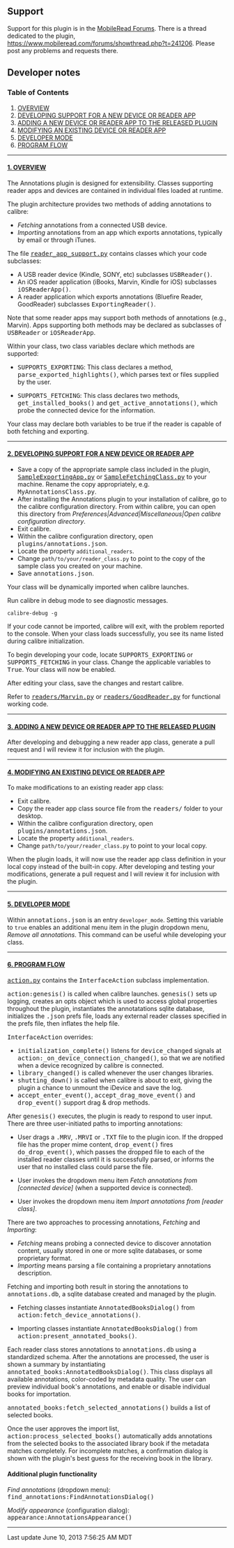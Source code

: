 <!--This document is formatted in GitHub flavored markdown, tweaked for Github's
    presentation of the repo's README.md file. Documentation for GFM is at
    https://help.github.com/articles/github-flavored-markdown
    A semi-useful site for previewing GFM is available at
    http://tmpvar.com/markdown.html
-->
## Support

Support for this plugin is in the [MobileRead  Forums](https://www.mobileread.com/forums/index.php). There is a thread dedicated to the plugin, https://www.mobileread.com/forums/showthread.php?t=241206. Please post any problems and requests there.



## Developer notes

### Table of Contents
1. [OVERVIEW](#1-overview)
2. [DEVELOPING SUPPORT FOR A NEW DEVICE OR READER APP](#2-developing-support-for-a-new-device-or-reader-app)
3. [ADDING A NEW DEVICE OR READER APP TO THE RELEASED PLUGIN](#3-adding-a-new-device-or-reader-app-to-the-released-plugin)
4. [MODIFYING AN EXISTING DEVICE OR READER APP](#4-modifying-an-existing-device-or-reader-app)
5. [DEVELOPER MODE](#5-developer-mode)
6. [PROGRAM FLOW](#6-program-flow)

---

#### [1. OVERVIEW](#table-of-contents)
The Annotations plugin is designed for extensibility. Classes supporting reader apps and devices are contained in individual files loaded at runtime.

The plugin architecture provides two methods of adding annotations to calibre:

- _Fetching_ annotations from a connected USB device.
- _Importing_ annotations from an app which exports annotations, typically by email or through iTunes.

The file [<samp>reader\_app\_support.py</samp>](reader_app_support.py) contains classes which your code subclasses:

- A USB reader device (Kindle, SONY, etc) subclasses <samp>USBReader()</samp>.
- An iOS reader application (iBooks, Marvin, Kindle for iOS) subclasses <samp>iOSReaderApp()</samp>.
- A reader application which exports annotations (Bluefire Reader, GoodReader) subclasses <samp>ExportingReader()</samp>.

Note that some reader apps may support both methods of annotations (e.g., Marvin). Apps supporting both methods may be declared as subclasses of <samp>USBReader</samp> or <samp>iOSReaderApp</samp>.

Within your class, two class variables declare which methods are supported:

- <samp>SUPPORTS\_EXPORTING</samp>: This class declares a method, <samp>parse\_exported_highlights()</samp>, which parses text or files supplied by the user.

- <samp>SUPPORTS\_FETCHING</samp>: This class declares two methods, <samp>get\_installed\_books()</samp> and <samp>get\_active\_annotations()</samp>, which probe the connected device for the information.

Your class may declare both variables to be true if the reader is capable of both fetching and exporting.

---

#### [2. DEVELOPING SUPPORT FOR A NEW DEVICE OR READER APP](#table-of-contents)
- Save a copy of the appropriate sample class included in the plugin, [<samp>SampleExportingApp.py</samp>](readers/SampleExportingApp.py) or [<samp>SampleFetchingClass.py</samp>](readers/SampleFetchingClass.py) to your machine. Rename the copy appropriately, e.g. <samp>MyAnnotationsClass.py</samp>.
- After installing the Annotations plugin to your installation of calibre, go to the calibre configuration directory. From within calibre, you can open this directory from  _Preferences|Advanced|Miscellaneous|Open calibre configuration directory_.
- Exit calibre.
- Within the calibre configuration directory, open <samp>plugins/annotations.json</samp>.
- Locate the property `additional_readers`.
- Change `path/to/your/reader_class.py` to point to the copy of the sample class you created on your machine.
- Save <samp>annotations.json</samp>.

Your class will be dynamically imported when calibre launches.

Run calibre in debug mode to see diagnostic messages.

 `calibre-debug -g`

If your code cannot be imported, calibre will exit, with the problem reported to the console. When your class loads successfully, you see its name listed during calibre initialization.

To begin developing your code, locate <samp>SUPPORTS\_EXPORTING</samp> or <samp>SUPPORTS\_FETCHING</samp> in your class. Change the applicable variables to <samp>True</samp>. Your class will now be enabled.

After editing your class, save the changes and restart calibre.

Refer to [<samp>readers/Marvin.py</samp>](readers/Marvin.py) or [<samp>readers/GoodReader.py</samp>](readers/GoodReader.py) for functional working code.

---

#### [3. ADDING A NEW DEVICE OR READER APP TO THE RELEASED PLUGIN](#table-of-contents)
After developing and debugging a new reader app class, generate a pull request and I will review it for inclusion with the plugin.

---

#### [4. MODIFYING AN EXISTING DEVICE OR READER APP](#table-of-contents)
To make modifications to an existing reader app class:

- Exit calibre.
- Copy the reader app class source file from the <samp>readers/</samp> folder to your desktop.
- Within the calibre configuration directory, open <samp>plugins/annotations.json</samp>.
- Locate the property `additional_readers`.
- Change `path/to/your/reader_class.py` to point to your local copy.

When the plugin loads, it will now use the reader app class definition in your local copy
instead of the built-in copy. After developing and testing your modifications, generate a pull request and I will review it for inclusion with the plugin.

---

#### [5. DEVELOPER MODE](#table-of-contents)
Within <samp>annotations.json</samp> is an entry `developer_mode`. Setting this variable to `true` enables an additional menu item in the plugin dropdown menu, _Remove all annotations_. This command can be useful while developing your class.

---

#### [6. PROGRAM FLOW](#table-of-contents)
[<samp>action.py</samp>](action.py) contains the <samp>InterfaceAction</samp> subclass implementation.

<samp>action:genesis()</samp> is called when calibre launches. <samp>genesis()</samp> sets up logging, creates an opts object which is used to access global properties throughout the plugin, instantiates the annotatations sqlite database, initializes the <samp>.json</samp> prefs file, loads any external reader classes specified in the prefs file, then inflates the help file.

<samp>InterfaceAction</samp> overrides:

- <samp>initialization\_complete()</samp> listens for <samp>device\_changed</samp> signals at <samp>action:\_on\_device\_connection\_changed()</samp>, so that we are notified when a device recognized by calibre is connected.
- <samp>library\_changed()</samp> is called whenever the user changes libraries.
- <samp>shutting\_down()</samp> is called when calibre is about to exit, giving the plugin a chance to unmount the iDevice and save the log.
- <samp>accept\_enter\_event()</samp>, <samp>accept\_drag\_move\_event()</samp> and <samp>drop\_event()</samp> support drag & drop methods.

After <samp>genesis()</samp> executes, the plugin is ready to respond to user input. There are three user-initiated paths to importing annotations:

- User drags a <samp>.MRV</samp>, <samp>.MRVI</samp> or <samp>.TXT</samp> file to the plugin icon. If the dropped file has the proper mime content, <samp>drop\_event()</samp> fires <samp>do\_drop\_event()</samp>, which passes the dropped file to each of the installed reader classes until it is successfully parsed, or informs the user that no installed class could parse the file.

- User invokes the dropdown menu item _Fetch annotations from \[connected device\]_ (when a supported device is connected).

- User invokes the dropdown menu item _Import annotations from \[reader class\]_.

There are two approaches to processing annotations, _Fetching_ and _Importing_:

- _Fetching_ means probing a connected device to discover annotation content, usually stored in one or more sqlite databases, or some proprietary format.
- _Importing_ means parsing a file containing a proprietary annotations description.

Fetching and importing both result in storing the annotations to <samp>annotations.db</samp>, a sqlite database created and managed by the plugin.

- Fetching classes instantiate <samp>AnnotatedBooksDialog()</samp> from <samp>action:fetch\_device\_annotations()</samp>.

- Importing classes instantiate <samp>AnnotatedBooksDialog()</samp> from <samp>action:present\_annotated\_books()</samp>.

Each reader class stores annotations to <samp>annotations.db</samp> using a standardized schema. After the annotations are processed, the user is shown a summary by instantiating <samp>annotated\_books:AnnotatedBooksDialog()</samp>. This class displays all available annotations, color-coded by metadata quality. The user can preview individual book's annotations, and enable or disable individual books for importation.

<samp>annotated\_books:fetch\_selected\_annotations()</samp> builds a list of selected books.

Once the user approves the import list, <samp>action:process\_selected\_books()</samp> automatically adds annotations from the selected books to the associated library book if the metadata matches completely. For incomplete matches, a confirmation dialog is shown with the plugin's best guess for the receiving book in the library.

#### Additional plugin functionality

_Find annotations_ (dropdown menu): <samp>find\_annotations:FindAnnotationsDialog()</samp>

_Modify appearance_ (configuration dialog): <samp>appearance:AnnotationsAppearance()</samp>

---
Last update June 10, 2013 7:56:25 AM MDT
